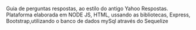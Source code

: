 Guia de perguntas respostas, ao estilo do antigo Yahoo Respostas.
Plataforma elaborada em NODE JS, HTML, ussando as bibliotecas, Express, Bootstrap,utilizando o banco de dados mySql através do  Sequelize
